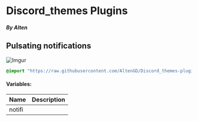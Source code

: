 # Discord_themes  Plugins
##### By Alten

## Pulsating notifications

![Imgur](https://i.imgur.com/dm1C4d9.gif)

```css
@import "https://raw.githubusercontent.com/AltenGD/Discord_themes-plugins/master/Plugins/NotifPulse.css";
```
#### Variables:
|Name|Description|
|-|-|
|notifi||Used for changing the colour of the pulse|
